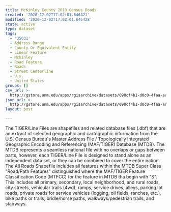```yaml
---
title: McKinley County 2010 Census Roads
created: '2020-12-02T17:02:01.646421'
modified: '2020-12-02T17:02:01.646428'
state: active
type: dataset
tags:
  - '35031'
  - Address Range
  - County Or Equivalent Entity
  - Linear Feature
  - Mckinley
  - Road Feature
  - Roads
  - Street Centerline
  - U.s.
  - United States
groups: []
csv_url: >-
  http://gstore.unm.edu/apps/rgisarchive/datasets/098cf4b1-d0c0-4faa-aad0-1f1808eece44/tl_2010_35031_roads.derived.csv
json_url: >-
  http://gstore.unm.edu/apps/rgisarchive/datasets/098cf4b1-d0c0-4faa-aad0-1f1808eece44/tl_2010_35031_roads.derived.json
layout: post

---
```

The TIGER/Line Files are shapefiles and related database files (.dbf) that are an extract of selected geographic and cartographic information from the U.S. Census Bureau's Master Address File / Topologically Integrated Geographic Encoding and Referencing (MAF/TIGER) Database (MTDB).  The MTDB represents a seamless national file with no overlaps or gaps between parts, however, each TIGER/Line File is designed to stand alone as an independent data set, or they can be combined to cover the entire nation.  The All Roads Shapefile includes all features within the MTDB Super Class "Road/Path Features" distinguished where the MAF/TIGER Feature Classification Code (MTFCC) for the feature in MTDB tha begin with "S".  This includes all primary, secondary, local neighborhood, and rural roads, city streets, vehicular trails (4wd), ramps, service drives, alleys, parking lot roads, private roads for service vehicles (logging, oil fields, ranches, etc.), bike paths or trails, bridle/horse paths, walkways/pedestrian trails, and stairways.  


